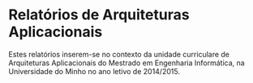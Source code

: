 Relatórios de Arquiteturas Aplicacionais
========================================

Estes relatórios inserem-se no contexto da unidade curriculare de Arquiteturas Aplicacionais do Mestrado em Engenharia Informática, na Universidade do Minho no ano letivo de 2014/2015.
